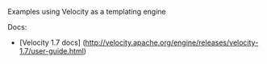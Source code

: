Examples using Velocity as a templating engine

Docs:
* [Velocity 1.7 docs] (http://velocity.apache.org/engine/releases/velocity-1.7/user-guide.html)
